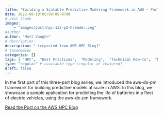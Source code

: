 ```yaml
---
title: "Building a Scalable Predictive Modeling Framework in AWS – Part 2"
date: 2022-08-10T00:00:00-0700
# post thumb
images:
    - "images/post/hpc-132-p2-hreader.png"
#author
author: "Matt Vaughn"
# description
description: " (reposted from AWS HPC Blog)"
# Taxonomies
categories: []
tags: [ "HPC",  "Best Practices",  "Modeling",  "Technical How-to",  "hpcblog", ]
type: "regular" # available type (regular or featured)
draft: false
---
```


In the first part of this three-part blog series, we introduced the aws-do-pm framework for building predictive models at scale in AWS. In this blog, we showcase a sample application for predicting the life of batteries in a fleet of electric vehicles, using the aws-do-pm framework.

<a href="https://aws.amazon.com/blogs/hpc/building-a-scalable-predictive-modeling-framework-in-aws-part-2/" class="btn btn-primary btn-lg active" role="button" aria-pressed="true" style="margin-top: 8px;">Read the Post on the AWS HPC Blog</a>